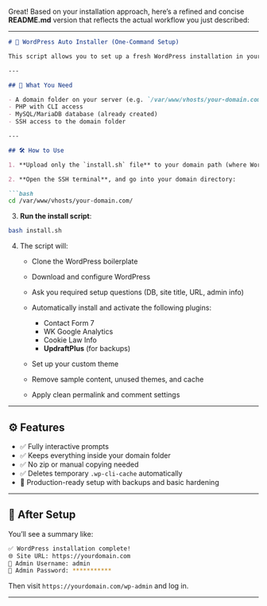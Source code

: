 Great! Based on your installation approach, here’s a refined and concise **README.md** version that reflects the actual workflow you just described:

---

````markdown
# 🚀 WordPress Auto Installer (One-Command Setup)

This script allows you to set up a fresh WordPress installation in your domain directory with just **one command**. It automatically clones a boilerplate, downloads WordPress, sets up configuration, installs plugins (like **UpdraftPlus**), and activates your custom theme.

---

## 🧩 What You Need

- A domain folder on your server (e.g. `/var/www/vhosts/your-domain.com/`)
- PHP with CLI access
- MySQL/MariaDB database (already created)
- SSH access to the domain folder

---

## 🛠️ How to Use

1. **Upload only the `install.sh` file** to your domain path (where WordPress should be installed).

2. **Open the SSH terminal**, and go into your domain directory:

```bash
cd /var/www/vhosts/your-domain.com/
````

3. **Run the install script**:

```bash
bash install.sh
```

4. The script will:

   * Clone the WordPress boilerplate

   * Download and configure WordPress

   * Ask you required setup questions (DB, site title, URL, admin info)

   * Automatically install and activate the following plugins:

     * Contact Form 7
     * WK Google Analytics
     * Cookie Law Info
     * **UpdraftPlus** (for backups)

   * Set up your custom theme

   * Remove sample content, unused themes, and cache

   * Apply clean permalink and comment settings

---

## ⚙️ Features

* ✅ Fully interactive prompts
* ✅ Keeps everything inside your domain folder
* ✅ No zip or manual copying needed
* ✅ Deletes temporary `.wp-cli-cache` automatically
* 🔐 Production-ready setup with backups and basic hardening

---

## 🧼 After Setup

You’ll see a summary like:

```bash
✅ WordPress installation complete!
🌐 Site URL: https://yourdomain.com
👤 Admin Username: admin
🔐 Admin Password: ***********
```

Then visit `https://yourdomain.com/wp-admin` and log in.

---

